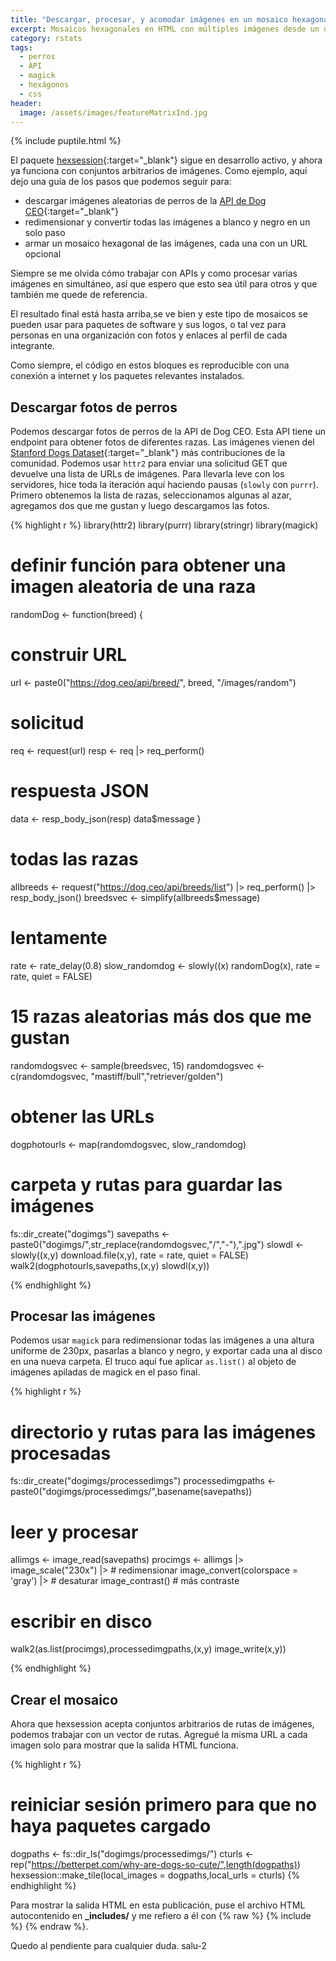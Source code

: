 ```yaml
---
title: "Descargar, procesar, y acomodar imágenes en un mosaico hexagonal interactivo"
excerpt: Mosaicos hexagonales en HTML con múltiples imágenes desde un directorio.
category: rstats
tags:
  - perros
  - API
  - magick
  - hexágonos
  - css
header:
  image: /assets/images/featureMatrixInd.jpg
---
```


{% include puptile.html %}

El paquete [hexsession](https://hexsession.liomys.mx){:target="_blank"} sigue en desarrollo activo, y ahora ya funciona con conjuntos arbitrarios de imágenes. Como ejemplo, aquí dejo una guía de los pasos que podemos seguir para:

- descargar imágenes aleatorias de perros de la [API de Dog CEO](https://dog.ceo/dog-api/){:target="_blank"}
- redimensionar y convertir todas las imágenes a blanco y negro en un solo paso
- armar un mosaico hexagonal de las imágenes, cada una con un URL opcional

Siempre se me olvida cómo trabajar con APIs y como procesar varias imágenes en simultáneo, así que espero que esto sea útil para otros y que también me quede de referencia.

El resultado final está hasta arriba,se ve bien y este tipo de mosaicos se pueden usar para paquetes de software y sus logos, o tal vez para personas en una organización con fotos y enlaces al perfil de cada integrante.

Como siempre, el código en estos bloques es reproducible con una conexión a internet y los paquetes relevantes instalados. 

## Descargar fotos de perros

Podemos descargar fotos de perros de la API de Dog CEO. Esta API tiene un endpoint para obtener fotos de diferentes razas. Las imágenes vienen del [Stanford Dogs Dataset](http://vision.stanford.edu/aditya86/ImageNetDogs/){:target="_blank"} más contribuciones de la comunidad. Podemos usar `httr2` para enviar una solicitud GET que devuelve una lista de URLs de imágenes. Para llevarla leve con los servidores, hice toda la iteración aquí haciendo pausas (`slowly` con `purrr`). Primero obtenemos la lista de razas, seleccionamos algunas al azar, agregamos dos que me gustan y luego descargamos las fotos.

{% highlight r %}
library(httr2)
library(purrr)
library(stringr)
library(magick)

# definir función para obtener una imagen aleatoria de una raza
randomDog <- function(breed) {
  # construir URL
  url <- paste0("https://dog.ceo/api/breed/", breed, "/images/random")
  # solicitud
  req <- request(url)
  resp <- req |>
    req_perform()
  # respuesta JSON
  data <- resp_body_json(resp)
  data$message
}

# todas las razas
allbreeds <- 
  request("https://dog.ceo/api/breeds/list") |> 
  req_perform() |>
  resp_body_json()
breedsvec <- simplify(allbreeds$message)

# lentamente
rate <- rate_delay(0.8)
slow_randomdog <- slowly(\(x) randomDog(x), rate = rate, quiet = FALSE)
# 15 razas aleatorias más dos que me gustan
randomdogsvec <- sample(breedsvec, 15)
randomdogsvec <- c(randomdogsvec, "mastiff/bull","retriever/golden")
# obtener las URLs 
dogphotourls <- map(randomdogsvec, slow_randomdog)

# carpeta y rutas para guardar las imágenes
fs::dir_create("dogimgs")
savepaths <- paste0("dogimgs/",str_replace(randomdogsvec,"/","-"),".jpg") 
slowdl <- slowly(\(x,y) download.file(x,y), rate = rate, quiet = FALSE)
walk2(dogphotourls,savepaths,\(x,y) slowdl(x,y))

{% endhighlight %}

## Procesar las imágenes

Podemos usar `magick` para redimensionar todas las imágenes a una altura uniforme de 230px, pasarlas a blanco y negro, y exportar cada una al disco en una nueva carpeta. El truco aquí fue aplicar `as.list()` al objeto de imágenes apiladas de magick en el paso final.

{% highlight r %}
# directorio y rutas para las imágenes procesadas
fs::dir_create("dogimgs/processedimgs")
processedimgpaths <- paste0("dogimgs/processedimgs/",basename(savepaths))

# leer y procesar
allimgs <- image_read(savepaths)
procimgs <- allimgs |> 
  image_scale("230x") |>  # redimensionar
  image_convert(colorspace = 'gray') |> # desaturar
  image_contrast() # más contraste 

# escribir en disco
walk2(as.list(procimgs),processedimgpaths,\(x,y) image_write(x,y))

{% endhighlight %}

## Crear el mosaico

Ahora que hexsession acepta conjuntos arbitrarios de rutas de imágenes, podemos trabajar con un vector de rutas. Agregué la misma URL a cada imagen solo para mostrar que la salida HTML funciona.

{% highlight r %}
# reiniciar sesión primero para que no haya paquetes cargado
dogpaths <- fs::dir_ls("dogimgs/processedimgs/")
cturls <- rep("https://betterpet.com/why-are-dogs-so-cute/",length(dogpaths))
hexsession::make_tile(local_images = dogpaths,local_urls = cturls)
{% endhighlight %}

Para mostrar la salida HTML en esta publicación, puse el archivo HTML autocontenido en **_includes/** y me refiero a él con {% raw %} {% include %} {% endraw %}.

Quedo al pendiente para cualquier duda.
salu-2
